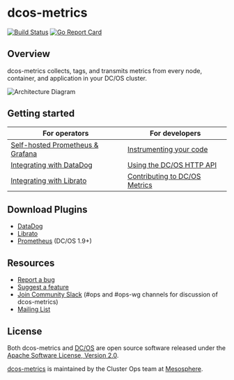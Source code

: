 # dcos-metrics

[![Build Status][button-build]][jenkins-master]
[![Go Report Card][button-go-report]][go-report-card]

## Overview

dcos-metrics collects, tags, and transmits metrics from every node, container, and application in your DC/OS cluster.

![Architecture Diagram][architecture-diagram]

## Getting started

|For operators                                             |For developers                                             |
|----------------------------------------------------------|-----------------------------------------------------------|
|[Self-hosted Prometheus & Grafana][quickstart-prometheus] |[Instrumenting your code][quickstart-instrumentation]      |
|[Integrating with DataDog][quickstart-datadog]            |[Using the DC/OS HTTP API][quickstart-api]                 |
|[Integrating with Librato][quickstart-librato]            |[Contributing to DC/OS Metrics][quickstart-contributing]   |

## Download Plugins

* [DataDog][plugin-datadog]
* [Librato][plugin-librato]
* [Prometheus][plugin-prometheus] (DC/OS 1.9+)

## Resources

* [Report a bug][jira-bug]
* [Suggest a feature][jira-feature]
* [Join Community Slack][dcos-slack] (#ops and #ops-wg channels for discussion of dcos-metrics)
* [Mailing List][dcos-mailing-list]

## License

Both dcos-metrics and [DC/OS][github-dcos] are open source software released under the
[Apache Software License, Version 2.0](LICENSE).

[dcos-metrics][github-dcos-metrics] is maintained by the Cluster Ops team at [Mesosphere][mesosphere-io].


[button-build]: https://jenkins.mesosphere.com/service/jenkins/buildStatus/icon?job=public-dcos-cluster-ops/dcos-metrics/dcos-metrics-master
[button-go-report]: https://goreportcard.com/badge/github.com/dcos/dcos-metrics

[architecture-diagram]: docs/architecture.svg

[jenkins-master]: https://jenkins.mesosphere.com/service/jenkins/job/public-dcos-cluster-ops/job/dcos-metrics/job/dcos-metrics-master/
[jira-bug]: https://jira.mesosphere.com/secure/CreateIssueDetails!init.jspa?issuetype=1&pid=14105&components=19811&summary=Issue%20on%20DC/OS%20Metrics&priority=2&labels=testing&assignee=philip&customfield_12300=4
[jira-feature]: https://jira.mesosphere.com/secure/CreateIssueDetails!init.jspa?issuetype=4&pid=14105&components=19811&summary=Issue%20on%20DC/OS%20Metrics&priority=2&labels=testing&assignee=philip&customfield_12300=4
[go-report-card]: https://goreportcard.com/report/github.com/dcos/dcos-metrics

[quickstart-prometheus]: docs/quickstart/prometheus.md
[quickstart-datadog]: docs/quickstart/datadog.md
[quickstart-librato]: docs/quickstart/librato.md
[quickstart-instrumentation]: docs/quickstart/instrumentation.md
[quickstart-api]: docs/quickstart/api.md
[quickstart-contributing]: docs/quickstart/contributing.md

[plugin-datadog]: https://downloads.mesosphere.io/dcos-metrics/plugins/datadog
[plugin-librato]: https://downloads.mesosphere.io/dcos-metrics/plugins/librato
[plugin-prometheus]: https://downloads.mesosphere.io/dcos-metrics/plugins/prometheus

[dcos-jira]: https://jira.mesosphere.com
[dcos-mailing-list]: https://groups.google.com/a/dcos.io/forum/#!forum/users
[dcos-slack]: https://dcos-community.slack.com
[github-clusterops]: https://github.com/orgs/mesosphere/teams/clusterops-team
[github-dcos]: https://github.com/dcos/dcos
[github-dcos-metrics]: https://github.com/dcos/dcos-metrics
[mesosphere-io]: https://mesosphere.io
